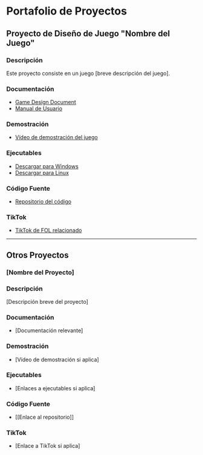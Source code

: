 # Portafolio de Proyectos

## Proyecto de Diseño de Juego "Nombre del Juego"

### Descripción
Este proyecto consiste en un juego [breve descripción del juego].

### Documentación

- [Game Design Document](https://docs.google.com/document/d/1j-MgLMBubWbzjcbLy2urX9RNEipy6LXtMXCrAfXl8zE/edit?usp=sharing)
- [Manual de Usuario](https://docs.google.com/document/d/1b6_MPr_QwLhVaVVdwLlVg5g1xOvur8Le3NX0oNIu1Pw/edit?usp=sharing)

### Demostración

- [Vídeo de demostración del juego](enlace_al_video)

### Ejecutables

- [Descargar para Windows](https://drive.google.com/file/d/1uPGDR0COn-SIyiauK6IkCOGWfa0ua-KC/view?usp=sharing)
- [Descargar para Linux](https://drive.google.com/file/d/16EOdmSufwt4WUj602bd4bpd1Wea2u_qL/view?usp=sharing)

### Código Fuente

- [Repositorio del código](https://gitlab.com/rodo.leon.marc/projecte-4.git)

### TikTok

- [TikTok de FOL relacionado](https://www.tiktok.com/@user9814061405971/video/7379813269462109473)

---

## Otros Proyectos

### [Nombre del Proyecto]

### Descripción
[Descripción breve del proyecto]

### Documentación

- [Documentación relevante]

### Demostración

- [Vídeo de demostración si aplica]

### Ejecutables

- [Enlaces a ejecutables si aplica]

### Código Fuente

- [[Enlace al repositorio]]

### TikTok

- [Enlace a TikTok si aplica]


